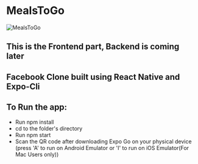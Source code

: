# MealsToGo
![MealsToGo](https://res.cloudinary.com/dqoijovud/image/upload/v1666353637/2_ubp6ej.png)

## This is the Frontend part, Backend is coming later
## Facebook Clone built using React Native and Expo-Cli

## To Run the app: 
- Run npm install 
- cd to the folder's directory
- Run npm start
- Scan the QR code after downloading Expo Go on your physical device (press 'A' to run on Android Emulator or 'I' to run on iOS Emulator(For Mac Users only))
